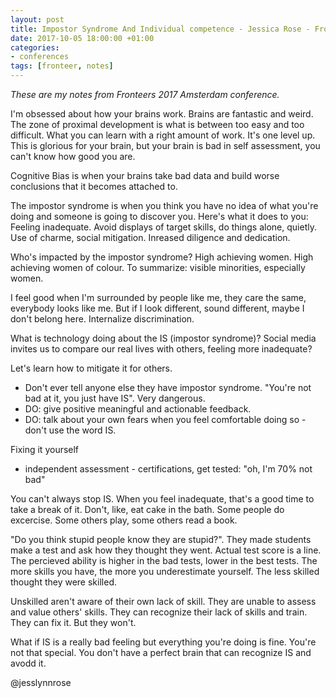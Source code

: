 ```yaml
---
layout: post
title: Impostor Syndrome And Individual competence - Jessica Rose - Fronteers Amsterdam 2017
date: 2017-10-05 18:00:00 +01:00
categories:
- conferences
tags: [fronteer, notes]
---
```


_These are my notes from Fronteers 2017 Amsterdam conference._

I'm obsessed about how your brains work. Brains are fantastic and weird. The zone of proximal development is what is between too easy and too difficult. What you can learn with a right amount of work. It's one level up. This is glorious for your brain, but your brain is bad in self assessment, you can't know how good you are.

Cognitive Bias is when your brains take bad data and build worse conclusions that it becomes attached to.

The impostor syndrome is when you think you have no idea of what you're doing and someone is going to discover you. Here's what it does to you: Feeling inadequate. Avoid displays of target skills, do things alone, quietly. Use of charme, social mitigation. Inreased diligence and dedication. 

Who's impacted by the impostor syndrome? High achieving women. High achieving women of colour. To summarize: visible minorities, especially women. 

I feel good when I'm surrounded by people like me, they care the same, everybody looks like me. But if I look different, sound different, maybe I don't belong here. Internalize discrimination.

What is technology doing about the IS (impostor syndrome)? Social media invites us to compare our real lives with others, feeling more inadequate?

Let's learn how to mitigate it for others.

- Don't ever tell anyone else they have impostor syndrome. "You're not bad at it, you just have IS". Very dangerous. 
- DO: give positive meaningful and actionable feedback. 
- DO: talk about your own fears when you feel comfortable doing so - don't use the word IS.

Fixing it yourself
- independent assessment - certifications, get tested: "oh, I'm 70% not bad"

You can't always stop IS. When you feel inadequate, that's a good time to take a break of it. Don't, like, eat cake in the bath. Some people do excercise. Some others play, some others read a book.

"Do you think stupid people know they are stupid?". They made students make a test and ask how they thought they went. Actual test score is a line. The percieved ability is higher in the bad tests, lower in the best tests. The more skills you have, the more you underestimate yourself. The less skilled thought they were skilled. 

Unskilled aren't aware of their own lack of skill. They are unable to assess and value others' skills. They can recognize their lack of skills and train. They can fix it. But they won't. 

What if IS is a really bad feeling but everything you're doing is fine. 
You're not that special. You don't have a perfect brain that can recognize IS and avodd it.

@jesslynnrose